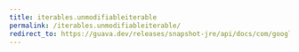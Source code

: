 ```yaml
---
title: iterables.unmodifiableiterable
permalink: /iterables.unmodifiableiterable/
redirect_to: https://guava.dev/releases/snapshot-jre/api/docs/com/google/common/collect/Iterables.html#unmodifiableIterable-java.lang.Iterable-
---
```

